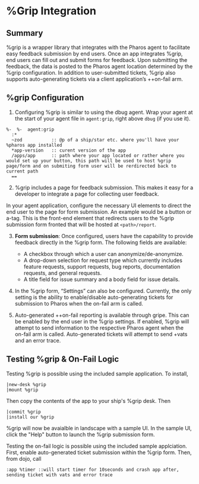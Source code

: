 # %Grip Integration

## Summary

%grip is a wrapper library that integrates with the Pharos agent to facilitate easy feedback submission by end users. Once an app integrates %grip, end users can fill out and submit forms for feedback. Upon submitting the feedback, the data is posted to the Pharos agent location determined by the %grip configuration. In addition to user-submitted tickets, %grip also supports auto-generating tickets via a client application’s ++on-fail arm.

## %grip Configuration

1. Configuring %grip is similar to using the dbug agent. Wrap your agent at the start of your agent file in `agent:grip`, right above `dbug` (if you use it).

```hoon
%-  %-  agent:grip
  :*
  ~zod           :: @p of a ship/star etc. where you'll have your %pharos app installed
  *app-version   :: curent version of the app
  /apps/app      :: path where your app located or rather where you would set up your button, this path will be used to host %grip page/form and on submiting form user will be rerdirected back to current path
  ==
```

2. %grip includes a page for feedback submission. This makes it easy for a developer to integrate a page for collecting user feedback.

In your agent application, configure the necessary UI elements to direct the end user to the page for form submission. An example would be a button or a-tag. This is the front-end element that redirects users to the %grip submission form fronted that will be hosted at `<path>/report`.

3. **Form submission**: Once configured, users have the capability to provide feedback directly in the %grip form. The following fields are available:

   - A checkbox through which a user can anonymize/de-anonymize.
   - A drop-down selection for request type which currently includes feature requests, support requests, bug reports, documentation requests, and general requests.
   - A title field for issue summary and a body field for issue details.

4. In the %grip form, “Settings” can also be configured. Currently, the only setting is the ability to enable/disable auto-generating tickets for submission to Pharos when the on-fail arm is called.

5. Auto-generated ++on-fail reporting is available through gripe. This can be enabled by the end user in the %grip settings. If enabled, %grip will attempt to send information to the respective Pharos agent when the on-fail arm is called. Auto-generated tickets will attempt to send +vats and an error trace.

## Testing %grip & On-Fail Logic

Testing %grip is possible using the included sample application. To install,

```hoon
|new-desk %grip
|mount %grip
```

Then copy the contents of the app to your ship's %grip desk. Then

```hoon
|commit %grip
|install our %grip
```

%grip will now be avaialble in landscape with a sample UI. In the sample UI, click the "Help" button to launch the %grip submission form.

Testing the on-fail logic is possible using the included sample applciation. First, enable auto-generated ticket submission within the %grip form. Then, from dojo, call

```hoon
:app %timer ::will start timer for 10seconds and crash app after, sending ticket with vats and error trace
```
